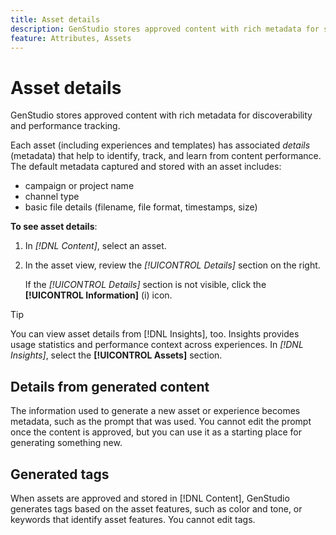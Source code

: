 ```yaml
---
title: Asset details
description: GenStudio stores approved content with rich metadata for searchability and performance tracking.
feature: Attributes, Assets
---
```


# Asset details

GenStudio stores approved content with rich metadata for discoverability and performance tracking.

Each asset (including experiences and templates) has associated _details_ (metadata) that help to identify, track, and learn from content performance. The default metadata captured and stored with an asset includes:

- campaign or project name
- channel type
- basic file details (filename, file format, timestamps, size)

**To see asset details**:

1. In _[!DNL Content]_, select an asset.

1. In the asset view, review the _[!UICONTROL Details]_ section on the right.

   If the _[!UICONTROL Details]_ section is not visible, click the **[!UICONTROL Information]** (i) icon.

>[!TIP]
>
>You can view asset details from [!DNL Insights], too. Insights provides usage statistics and performance context across experiences. In _[!DNL Insights]_, select the **[!UICONTROL Assets]** section.

## Details from generated content

The information used to generate a new asset or experience becomes metadata, such as the prompt that was used. You cannot edit the prompt once the content is approved, but you can use it as a starting place for generating something new.

## Generated tags

When assets are approved and stored in [!DNL Content], GenStudio generates tags based on the asset features, such as color and tone, or keywords that identify asset features. You cannot edit tags.

<!--
## GenStudio metadata

This table is still TBD. What do customers need to know about these fields?

{{$include /help/_includes/genstudio-metadata.md}}

## History

Expand the _[!UICONTROL History]_ section to view a timeline of approvals and activity.

list other activity, show screenshot?
-->
